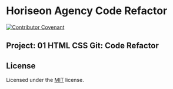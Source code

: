 # Horiseon Agency Code Refactor
[![Contributor Covenant](https://img.shields.io/badge/Contributor%20Covenant-v2.0%20adopted-ff69b4.svg)](code_of_conduct.md)

## Project: 01 HTML CSS Git: Code Refactor

## License
Licensed under the [MIT](LICENSE.txt) license.